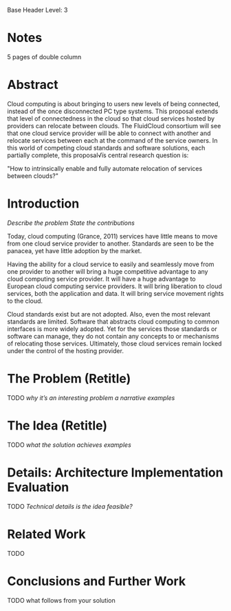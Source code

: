 Base Header Level: 3

# Notes #

5 pages of double column

# Abstract #

Cloud computing is about bringing to users new levels of being connected, 
instead of the once disconnected PC type systems.  This proposal extends 
that level of connectedness in the cloud so that cloud services hosted by 
providers can relocate between clouds. The FluidCloud consortium will see 
that one cloud service provider will be able to connect with another and 
relocate services between each at the command of the service owners.
In this world of competing cloud standards and software solutions, each 
partially complete, this proposal√ïs central research question is:

"How to intrinsically enable and fully automate relocation of services 
between clouds?"

# Introduction #

*Describe the problem*
*State the contributions*

Today, cloud computing (Grance, 2011) services have little means to 
move from one cloud service provider to another. Standards are seen
to be the panacea, yet have little adoption by the market.

Having the ability for a cloud service to easily and seamlessly move 
from one provider to another will bring a huge competitive advantage
to any cloud computing service provider. It will have a huge advantage
to European cloud computing service providers. It will bring liberation
to cloud services, both the application and data. It will bring service 
movement rights to the cloud.

Cloud standards exist but are not adopted. Also, even the most relevant
standards are limited. Software that abstracts cloud computing to common
interfaces is more widely adopted. Yet for the services those standards or
software can manage, they do not contain any concepts to or mechanisms
of relocating those services. Ultimately, those cloud services remain locked
under the control of the hosting provider.

# The Problem (Retitle) #

TODO
*why it’s an interesting problem*
*a narrative*
*examples*

# The Idea (Retitle) #

TODO
*what the solution achieves*
*examples*

# Details: Architecture Implementation Evaluation #

TODO
*Technical details*
*is the idea feasible?*

# Related Work #

TODO

# Conclusions and Further Work #

TODO
what follows from your solution
